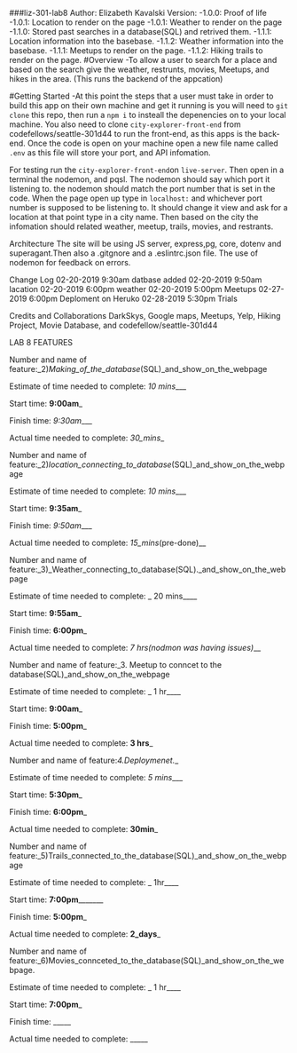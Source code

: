 ###liz-301-lab8
Author: Elizabeth Kavalski
Version: 
  -1.0.0: Proof of life
  -1.0.1: Location to render on the page
  -1.0.1: Weather to render on the page
  -1.1.0: Stored past searches in a database(SQL) and retrived them.
  -1.1.1: Location information into the basebase.
  -1.1.2: Weather information into the basebase.
  -1.1.1: Meetups to render on the page.
  -1.1.2: Hiking trails to render on the page.
#Overview
  -To allow a user to search for a place and based on the search give the weather, restrunts, movies, Meetups, and hikes in the area. (This runs the backend of the appcation) 

#Getting Started
-At this point the steps that a user must take in order to build this app on their own machine and get it running is you will need to `git clone` this repo, then run a `npm i` to insteall the depenencies on to your local machine. You also need to clone `city-explorer-front-end` from codefellows/seattle-301d44 to run the front-end, as this apps is the back-end. Once the code is open on your machine open a new file name called `.env` as this file will store your port, and API infomation. 

For testing run the `city-explorer-front-end`on `live-server`. Then open in a terminal the nodemon, and pqsl. The nodemon should say which port it listening to. the nodemon should match the port number that is set in the code. When the page open up type in `localhost:` and whichever port number is supposed to be listening to. It should change it view and ask for a location at that point type in a city name. Then based on the city the infomation should related weather, meetup, trails, movies, and restrants. 

Architecture
The site will be using JS server, express,pg, core, dotenv and superagant.Then also a .gitgnore and a .eslintrc.json file. The use of nodemon for feedback on errors.

Change Log
02-20-2019 9:30am datbase added
02-20-2019 9:50am lacation
02-20-2019 6:00pm weather
02-20-2019 5:00pm Meetups
02-27-2019 6:00pm Deploment on Heruko
02-28-2019 5:30pm Trials

Credits and Collaborations
DarkSkys, Google maps, Meetups, Yelp, Hiking Project, Movie Database, and codefellow/seattle-301d44

LAB 8 FEATURES

Number and name of feature:_2)_Making_of_the_database_(SQL)_and_show_on_the_webpage

Estimate of time needed to complete: _10 mins____

Start time: __9:00am___

Finish time: _9:30am____

Actual time needed to complete: _30_mins__


Number and name of feature:_2)_location_connecting_to_database_(SQL)_and_show_on_the_webpage

Estimate of time needed to complete: _10 mins____

Start time: __9:35am___

Finish time: _9:50am____

Actual time needed to complete: _15_mins_(pre-done)__


Number and name of feature:_3)_Weather_connecting_to_database(SQL)._and_show_on_the_webpage

Estimate of time needed to complete: _ 20 mins____

Start time: __9:55am___

Finish time: __6:00pm___

Actual time needed to complete: __7 hrs_(nodmon was having issues)___


Number and name of feature:_3. Meetup to conncet to the database(SQL)_and_show_on_the_webpage

Estimate of time needed to complete: _ 1 hr____

Start time: __9:00am___

Finish time: __5:00pm___

Actual time needed to complete: __3 hrs___


Number and name of feature:_4.Deploymenet.__

Estimate of time needed to complete: _5 mins____

Start time: __5:30pm___

Finish time: __6:00pm___

Actual time needed to complete: __30min___


Number and name of feature:_5)Trails_connected_to_the_database(SQL)_and_show_on_the_webpage

Estimate of time needed to complete: _ 1hr____

Start time: __7:00pm_________

Finish time: __5:00pm___

Actual time needed to complete: __2_days___


Number and name of feature:_6)Movies_connceted_to_the_database(SQL)_and_show_on_the_webpage.

Estimate of time needed to complete: _ 1 hr____

Start time: __7:00pm___

Finish time: _____

Actual time needed to complete: _____


